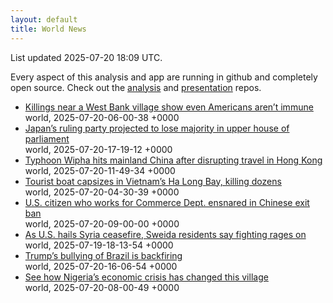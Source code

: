 ```yaml
---
layout: default
title: World News
---
```


<div markdown="0">
<div class="byline small text-muted">List updated <span class="datetime">2025-07-20 18:09 UTC</span>.</div>

<p>Every aspect of this analysis and app are running in github and completely open source. Check out the <a href="https://github.com/Castro-Media/Analysis">analysis</a> and <a href="https://github.com/Castro-Media/TopStoryReview.com">presentation</a> repos.</p>
<ul>
<li><a href='https://www.washingtonpost.com/world/2025/07/20/west-bank-israeli-settlers-violence/'>Killings near a West Bank village show even Americans aren&#8217;t immune</a><div class='byline small text-muted'>world, <span class="datetime">2025-07-20-06-00-38 +0000</span></div></li>
<li><a href='https://www.washingtonpost.com/world/2025/07/20/japan-ldp-upper-house-election/'>Japan&#8217;s ruling party projected to lose majority in upper house of parliament</a><div class='byline small text-muted'>world, <span class="datetime">2025-07-20-17-19-12 +0000</span></div></li>
<li><a href='https://www.washingtonpost.com/world/2025/07/20/typhoon-wipha-hong-kong-china-vietnam/'>Typhoon Wipha hits mainland China after disrupting travel in Hong Kong</a><div class='byline small text-muted'>world, <span class="datetime">2025-07-20-11-49-34 +0000</span></div></li>
<li><a href='https://www.washingtonpost.com/world/2025/07/20/vietnam-boat-capsized-ha-long-bay/'>Tourist boat capsizes in Vietnam&#8217;s Ha Long Bay, killing dozens</a><div class='byline small text-muted'>world, <span class="datetime">2025-07-20-04-30-39 +0000</span></div></li>
<li><a href='https://www.washingtonpost.com/national-security/2025/07/20/china-exit-ban-commerce-department-trump-xi/'>U.S. citizen who works for Commerce Dept. ensnared in Chinese exit ban</a><div class='byline small text-muted'>world, <span class="datetime">2025-07-20-09-00-00 +0000</span></div></li>
<li><a href='https://www.washingtonpost.com/world/2025/07/19/syria-sweida-druze-bedouin-tribes-israel/'>As U.S. hails Syria ceasefire, Sweida residents say fighting rages on</a><div class='byline small text-muted'>world, <span class="datetime">2025-07-19-18-13-54 +0000</span></div></li>
<li><a href='https://www.washingtonpost.com/world/2025/07/20/trump-brazil-bolsonaro-lula-bullying-tariff/'>Trump&#8217;s bullying of Brazil is backfiring</a><div class='byline small text-muted'>world, <span class="datetime">2025-07-20-16-06-54 +0000</span></div></li>
<li><a href='https://www.washingtonpost.com/world/interactive/2025/nigeria-fuel-subsidy-poverty-economy/'>See how Nigeria&#8217;s economic crisis has changed this village</a><div class='byline small text-muted'>world, <span class="datetime">2025-07-20-08-00-49 +0000</span></div></li>
</ul>
</div>
